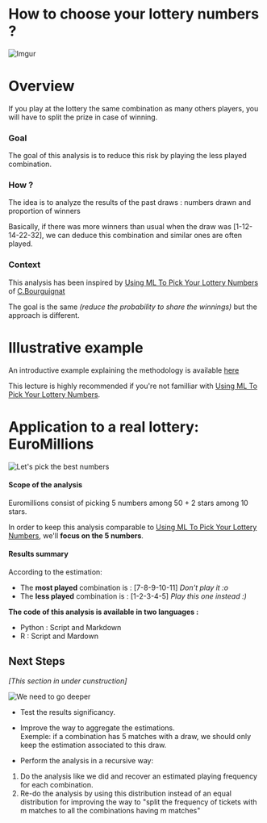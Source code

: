 How to choose your lottery numbers ? 
========================================================
![Imgur](http://i.imgur.com/TaNSZee.png)

# Overview

If you play at the lottery the same combination as many others players, you will have to split the prize in case of winning.

### Goal

The goal of this analysis is to reduce this risk by playing the less played combination.

### How ?

The idea is to analyze the results of the past draws : numbers drawn and proportion of winners 

Basically, if there was more winners than usual when the draw was [1-12-14-22-32], we can deduce this combination and similar ones are often played.

### Context

This analysis has been inspired by [Using ML To Pick Your Lottery Numbers](http://nbviewer.ipython.org/url/www.onewinner.me/en/devoxxML.ipynb) of [C.Bourguignat](https://twitter.com/chris_bour)

The goal is the same *(reduce the probability to share the winnings)* but the approach is different.

# Illustrative example

An introductive example explaining the methodology is available [here](https://github.com/StephaneFeniar/Lottery-BestCombination/blob/master/README.md)

This lecture is highly recommended if you're not familliar with [Using ML To Pick Your Lottery Numbers](http://nbviewer.ipython.org/url/www.onewinner.me/en/devoxxML.ipynb).

# Application to a real lottery: EuroMillions
![Let's pick the best numbers](http://i.imgur.com/bIOUoRB.png)

#### Scope of the analysis
Euromillions consist of picking 5 numbers among 50 + 2 stars among 10 stars.

In order to keep this analysis comparable to [Using ML To Pick Your Lottery Numbers](http://nbviewer.ipython.org/url/www.onewinner.me/en/devoxxML.ipynb), we'll **focus on the 5 numbers**.

#### Results summary
According to the estimation:

* The **most played** combination is : [7-8-9-10-11] *Don't play it :o*
* The **less played** combination is : [1-2-3-4-5] *Play this one instead :)*

**The code of this analysis is available in two languages :**

*  Python : Script and Markdown
*  R : Script and Mardown

## Next Steps

*[This section in under cunstruction]*

![We need to go deeper](https://xen-orchestra.com/blog/content/images/2014/Aug/1386271588578.jpg)

*  Test the results significancy.

*  Improve the way to aggregate the estimations. 
<br/>Exemple: if a combination has 5 matches with a draw, we should only keep the estimation associated to this draw.

*  Perform the analysis in a recursive way:
  1. Do the analysis like we did and recover an estimated  playing frequency for each combination.
  2. Re-do the analysis by using this distribution instead of an equal distribution for improving the way to "split the frequency of tickets with m matches to all the combinations having m matches" 



